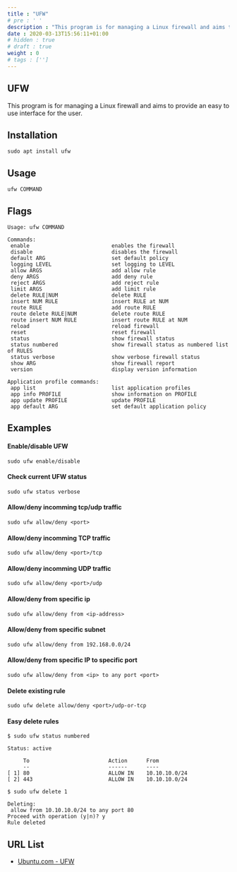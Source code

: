 ```yaml
---
title : "UFW"
# pre : ' '
description : "This program is for managing a Linux firewall and aims to provide an easy to use interface for the user."
date : 2020-03-13T15:56:11+01:00
# hidden : true
# draft : true
weight : 0
# tags : ['']
---
```


## UFW

This program is for managing a Linux firewall and aims to provide an easy to use interface for the user.

## Installation

```plain
sudo apt install ufw
```

## Usage

```plain
ufw COMMAND
```

## Flags

```plain
Usage: ufw COMMAND

Commands:
 enable                          enables the firewall
 disable                         disables the firewall
 default ARG                     set default policy
 logging LEVEL                   set logging to LEVEL
 allow ARGS                      add allow rule
 deny ARGS                       add deny rule
 reject ARGS                     add reject rule
 limit ARGS                      add limit rule
 delete RULE|NUM                 delete RULE
 insert NUM RULE                 insert RULE at NUM
 route RULE                      add route RULE
 route delete RULE|NUM           delete route RULE
 route insert NUM RULE           insert route RULE at NUM
 reload                          reload firewall
 reset                           reset firewall
 status                          show firewall status
 status numbered                 show firewall status as numbered list of RULES
 status verbose                  show verbose firewall status
 show ARG                        show firewall report
 version                         display version information

Application profile commands:
 app list                        list application profiles
 app info PROFILE                show information on PROFILE
 app update PROFILE              update PROFILE
 app default ARG                 set default application policy
```

## Examples

#### Enable/disable UFW

```plain
sudo ufw enable/disable
```

#### Check current UFW status

```plain
sudo ufw status verbose
```

#### Allow/deny incomming tcp/udp traffic

```plain
sudo ufw allow/deny <port>
```

#### Allow/deny incomming TCP traffic

```plain
sudo ufw allow/deny <port>/tcp
```

#### Allow/deny incomming UDP traffic

```plain
sudo ufw allow/deny <port>/udp
```

#### Allow/deny from specific ip

```plain
sudo ufw allow/deny from <ip-address>
```

#### Allow/deny from specific subnet

```plain
sudo ufw allow/deny from 192.168.0.0/24
```

#### Allow/deny from specific IP to specific port

```plain
sudo ufw allow/deny from <ip> to any port <port>
```

#### Delete existing rule

```plain
sudo ufw delete allow/deny <port>/udp-or-tcp
```

#### Easy delete rules

```plain
$ sudo ufw status numbered

Status: active

     To                         Action      From
     --                         ------      ----
[ 1] 80                         ALLOW IN    10.10.10.0/24
[ 2] 443                        ALLOW IN    10.10.10.0/24
```

```plain
$ sudo ufw delete 1

Deleting:
 allow from 10.10.10.0/24 to any port 80
Proceed with operation (y|n)? y
Rule deleted
```

## URL List

* [Ubuntu.com - UFW](https://help.ubuntu.com/community/UFW)
